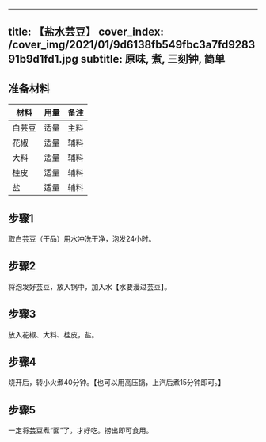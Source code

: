 
---
title: 【盐水芸豆】
cover_index: /cover_img/2021/01/9d6138fb549fbc3a7fd928391b9d1fd1.jpg
subtitle: 原味, 煮, 三刻钟, 简单
---

## 准备材料

| 材料     | 用量 | 备注|
| ------- | ----- | --- |
| 白芸豆 | 适量| 主料 |
| 花椒 | 适量| 辅料 |
| 大料 | 适量| 辅料 |
| 桂皮 | 适量| 辅料 |
| 盐 | 适量| 辅料 |

## 步骤1

取白芸豆（干品）用水冲洗干净，泡发24小时。

## 步骤2

将泡发好芸豆，放入锅中，加入水【水要漫过芸豆】。

## 步骤3

放入花椒、大料、桂皮，盐。

## 步骤4

烧开后，转小火煮40分钟。【也可以用高压锅，上汽后煮15分钟即可。】

## 步骤5

一定将芸豆煮“面”了，才好吃。捞出即可食用。

